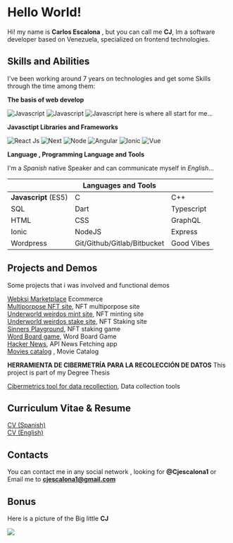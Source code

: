 
# Hello World!

Hi!  my name is **Carlos Escalona** , but you can call me **CJ**, Im a software developer based on Venezuela, specialized on frontend technologies.
 
 ## Skills and Abilities 
 I've been working around 7 years on technologies and get some Skills through the time among them:
 
 **The basis of web develop** 
 
![Javascript](https://img.shields.io/badge/HTML-High-brightgreen)  ![Javascript](https://img.shields.io/badge/CSS-High-brightgreen)  ![Javascript](https://img.shields.io/badge/Javascript-High-brightgreen)
here is where all start for me...

**Javasctipt Libraries and Frameworks**


![React Js](https://img.shields.io/badge/ReactJS-High-green) ![Next](https://img.shields.io/badge/Next-High-green)  ![Node](https://img.shields.io/badge/Node-Mid/Low-yellow)  ![Angular](https://img.shields.io/badge/Angular-Low-orange) ![Ionic](https://img.shields.io/badge/Ionic-Low-orange) ![Vue](https://img.shields.io/badge/VUE-Low-orange)

**Language , Programming Language and Tools** 

I'm a *Spanish* native Speaker and can communicate myself in *English*...

|                |Languages   and Tools |                              |
|----------------|-------------------------------|-----------------------------|
|**Javascript** (ES5)|C            |C++            |
|SQL          | Dart             |    Typescript       |
|HTML         | CSS |	GraphQL  	|
|Ionic | NodeJS  | Express  |
|Wordpress | Git/Github/Gitlab/Bitbucket | Good Vibes |
  

## Projects and Demos

Some projects that i was involved and functional demos

[Webksi Marketplace](https://webksi.com/)  Ecommerce   
[Multiporpose NFT site](https://connection.underworldweirdos.com/), NFT multiporpose site    
[Underworld weirdos mint site](https://mint.underworldweirdos.com/), NFT minting site    
[Underworld weirdos stake site](https://stake.underworldweirdos.com/), NFT Staking site  
[Sinners Playground](https://sinnersplayground.wtf/), NFT staking game   
[Word Board game](sharp-goldberg-4b537f.netlify.app/), Word Board Game     
[Hacker News](https://vibrant-hoover-1c5625.netlify.app/), API News Fetching app  
[Movies catalog](https://cjescalona1.github.io/movies-fe/)  , Movie Catalog  
  
  
**HERRAMIENTA DE CIBERMETRÍA PARA LA RECOLECCIÓN DE DATOS**
This project is part of my Degree Thesis  

[Cibermetrics tool for data recollection](https://tegclient.netlify.app/), Data collection tools

## Curriculum Vitae & Resume
 
[CV (Spanish)](https://drive.google.com/file/d/1T-b9s-oVd7ttykMOir_9S7ER7_vBkprc/view?usp=sharing)  
[CV (English)](https://drive.google.com/file/d/1FProaOxujc_7v49F-p29NemxmQ4kSRmT/view?usp=sharing) 

## Contacts 
You can contact me in any social network , looking for **@Cjescalona1**
or Email me  to  **cjescalona1@gmail.com**
 
 
 ## Bonus 

Here is a picture of the Big little  **CJ** 

 
![](https://pbs.twimg.com/media/FOqY9-XXEAQwv7g?format=jpg&name=large)
